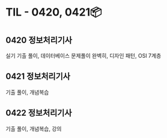 # TIL - 0420, 0421📦

## 0420 정보처리기사
실기 기출 풀이, 데이터베이스 문제풀이 완벽히, 디자인 패턴, OSI 7계층<br>

## 0421 정보처리기사
기출 풀이, 개념복습

## 0422 정보처리기사
기출 풀이, 개념복습, 강의
